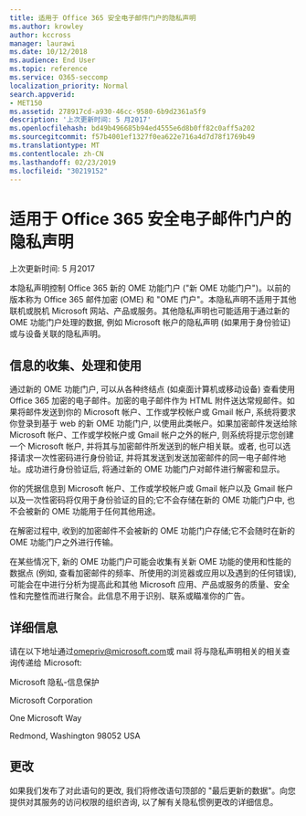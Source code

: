 ```yaml
---
title: 适用于 Office 365 安全电子邮件门户的隐私声明
ms.author: krowley
author: kccross
manager: laurawi
ms.date: 10/12/2018
ms.audience: End User
ms.topic: reference
ms.service: O365-seccomp
localization_priority: Normal
search.appverid:
- MET150
ms.assetid: 278917cd-a930-46cc-9580-6b9d2361a5f9
description: '上次更新时间: 5 月2017'
ms.openlocfilehash: bd49b496685b94ed4555e6d8b0ff82c0aff5a202
ms.sourcegitcommit: f57b4001ef1327f0ea622e716a4d7d78f1769b49
ms.translationtype: MT
ms.contentlocale: zh-CN
ms.lasthandoff: 02/23/2019
ms.locfileid: "30219152"
---
```

# <a name="privacy-statement-for-office-365-secure-email-portal"></a>适用于 Office 365 安全电子邮件门户的隐私声明

上次更新时间: 5 月2017
  
本隐私声明控制 Office 365 新的 OME 功能门户 ("新 OME 功能门户")。以前的版本称为 Office 365 邮件加密 (OME) 和 "OME 门户"。本隐私声明不适用于其他联机或脱机 Microsoft 网站、产品或服务。其他隐私声明也可能适用于通过新的 OME 功能门户处理的数据, 例如 Microsoft 帐户的隐私声明 (如果用于身份验证) 或与设备关联的隐私声明。
  
## <a name="collection-processing-and-use-of-your-information"></a>信息的收集、处理和使用

通过新的 OME 功能门户, 可以从各种终结点 (如桌面计算机或移动设备) 查看使用 Office 365 加密的电子邮件。加密的电子邮件作为 HTML 附件送达常规邮件。如果将邮件发送到你的 Microsoft 帐户、工作或学校帐户或 Gmail 帐户, 系统将要求你登录到基于 web 的新 OME 功能门户, 以使用此类帐户。如果加密邮件发送给除 Microsoft 帐户、工作或学校帐户或 Gmail 帐户之外的帐户, 则系统将提示您创建一个 Microsoft 帐户, 并将其与加密邮件所发送到的帐户相关联。或者, 也可以选择请求一次性密码进行身份验证, 并将其发送到发送加密邮件的同一电子邮件地址。成功进行身份验证后, 将通过新的 OME 功能门户对邮件进行解密和显示。
  
你的凭据信息到 Microsoft 帐户、工作或学校帐户或 Gmail 帐户以及 Gmail 帐户以及一次性密码将仅用于身份验证的目的;它不会存储在新的 OME 功能门户中, 也不会被新的 OME 功能用于任何其他用途。
  
在解密过程中, 收到的加密邮件不会被新的 OME 功能门户存储;它不会随时在新的 OME 功能门户之外进行传输。
  
在某些情况下, 新的 OME 功能门户可能会收集有关新 OME 功能的使用和性能的数据点 (例如, 查看加密邮件的频率、所使用的浏览器或应用以及遇到的任何错误), 可能会在中进行分析为提高此和其他 Microsoft 应用、产品或服务的质量、安全性和完整性而进行聚合。此信息不用于识别、联系或瞄准你的广告。
  
## <a name="for-more-information"></a>详细信息

请在以下地址通过[omepriv@microsoft.com](mailto:omepriv@microsoft.com)或 mail 将与隐私声明相关的相关查询传递给 Microsoft:
  
Microsoft 隐私-信息保护
  
Microsoft Corporation
  
One Microsoft Way
  
Redmond, Washington 98052 USA
  
## <a name="changes"></a>更改

如果我们发布了对此语句的更改, 我们将修改语句顶部的 "最后更新的数据"。向您提供对其服务的访问权限的组织咨询, 以了解有关隐私惯例更改的详细信息。
  


